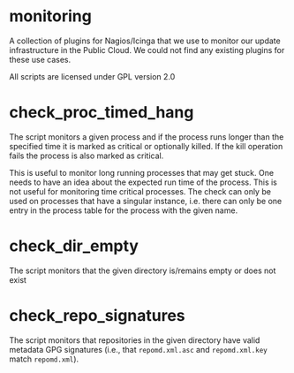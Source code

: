 monitoring
==========

A collection of plugins for Nagios/Icinga that we use to monitor our update
infrastructure in the Public Cloud. We could not find any existing plugins
for these use cases.

All scripts are licensed under GPL version 2.0

# check_proc_timed_hang

The script monitors a given process and if the process runs longer than the
specified time it is marked as critical or optionally killed. If the kill
operation fails the process is also marked as critical.

This is useful to monitor long running processes that may get stuck. One needs
to have an idea about the expected run time of the process. This is not useful
for monitoring time critical processes. The check can only be used on processes
that have a singular instance, i.e. there can only be one entry in the process
table for the process with the given name.

# check_dir_empty

The script monitors that the given directory is/remains empty or does not
exist

# check_repo_signatures

The script monitors that repositories in the given directory have valid
metadata GPG signatures (i.e., that `repomd.xml.asc` and `repomd.xml.key` match
`repomd.xml`).
